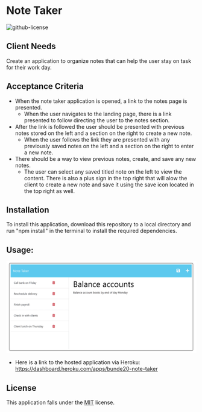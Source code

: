 # Note Taker
![github-license](https://img.shields.io/badge/License-MIT-blue.svg)

## Client Needs
Create an application to organize notes that can help the user stay on task for their work day.

## Acceptance Criteria
- When the note taker application is opened, a link to the notes page is presented.
    - When the user navigates to the landing page, there is a link presented to follow directing the user to the notes section.
- After the link is followed the user should be presented with previous notes stored on the left and a section on the right to create a new note.
    - When the user follows the link they are presented with any previously saved notes on the left and a section on the right to enter a new note.
- There should be a way to view previous notes, create, and save any new notes.
    - The user can select any saved titled note on the left to view the content. There is also a plus sign in the top right that will alow the client to create a new note and save it using the save icon located in the top right as well.

## Installation
To install this application, download this repository to a local directory and run "npm install" in the terminal to install the required dependencies.

## Usage:
![Alt text](Note-Taker-Mockup.png)
- Here is a link to the hosted application via Heroku: https://dashboard.heroku.com/apps/bunde20-note-taker

## License
This application falls under the [MIT](https://choosealicense.com/licenses/mit/) license.

